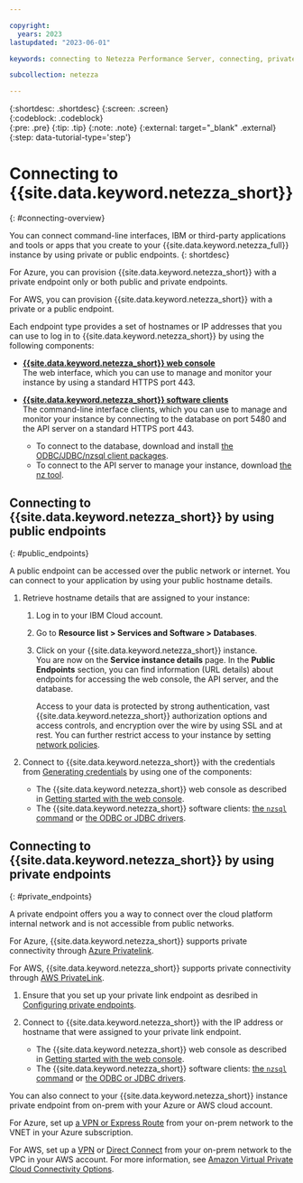 ```yaml
---

copyright:
  years: 2023
lastupdated: "2023-06-01"

keywords: connecting to Netezza Performance Server, connecting, private endpoint, public endpoint, public and private endpoints, web console,

subcollection: netezza

---
```


{:shortdesc: .shortdesc}
{:screen: .screen}  
{:codeblock: .codeblock}  
{:pre: .pre}
{:tip: .tip}
{:note: .note}
{:external: target="_blank" .external}
{:step: data-tutorial-type='step'}

# Connecting to {{site.data.keyword.netezza_short}}
{: #connecting-overview}

You can connect command-line interfaces, IBM or third-party applications and tools or apps that you create to your {{site.data.keyword.netezza_full}} instance by using private or public endpoints.
{: shortdesc}

For Azure, you can provision {{site.data.keyword.netezza_short}} with a private endpoint only or both public and private endpoints.  

For AWS, you can provision {{site.data.keyword.netezza_short}} with a private or a public endpoint.

Each endpoint type provides a set of hostnames or IP addresses that you can use to log in to {{site.data.keyword.netezza_short}} by using the following components:

- **[{{site.data.keyword.netezza_short}} web console](/docs/netezza?topic=netezza-getstarted-console)**  
   The web interface, which you can use to manage and monitor your instance by using a standard HTTPS port 443.  

- **[{{site.data.keyword.netezza_short}} software clients](https://www.ibm.com/docs/en/netezza?topic=dls-installing-uninstalling-client-tools-software-2)**  
   The command-line interface clients, which you can use to manage and monitor your instance by connecting to the database on port 5480 and the API server on a standard HTTPS port 443.
   
   - To connect to the database, download and install [the ODBC/JDBC/nzsql client packages](https://www.ibm.com/docs/en/netezza?topic=dls-installing-uninstalling-client-tools-software-2).  
   - To connect to the API server to manage your instance, download [the nz tool](/docs/netezza?topic=netezza-nztool).

## Connecting to {{site.data.keyword.netezza_short}} by using public endpoints
{: #public_endpoints}

A public endpoint can be accessed over the public network or internet. You can connect to your application by using your public hostname details.

1. Retrieve hostname details that are assigned to your instance:
   
   1. Log in to your IBM Cloud account.
   1. Go to **Resource list > Services and Software > Databases**.
   1. Click on your {{site.data.keyword.netezza_short}} instance.  
      You are now on the **Service instance details** page. In the **Public Endpoints** section, you can find information (URL details) about endpoints for accessing the web console, the API server, and the database.  

      Access to your data is protected by strong authentication, vast {{site.data.keyword.netezza_short}} authorization options and access controls, and encryption over the wire by using SSL and at rest. You can further restrict access to your instance by setting [network policies](/docs/netezza?topic=netezza-network-policies).
  
1. Connect to {{site.data.keyword.netezza_short}} with the credentials from [Generating credentials](/docs/netezza?topic=netezza-getstarted#viewing_credentials) by using one of the components:

   - The {{site.data.keyword.netezza_short}} web console as described in [Getting started with the web console](/docs/netezza?topic=netezza-getstarted-console).
   - The {{site.data.keyword.netezza_short}} software clients: [the `nzsql` command](https://www.ibm.com/docs/en/netezza?topic=anpssbun-log-2) or [the ODBC or JDBC drivers](https://www.ibm.com/docs/en/netezza?topic=dls-overview-odbc-jdbc-ole-db-net-go-driver-3).


## Connecting to {{site.data.keyword.netezza_short}} by using private endpoints
{: #private_endpoints} 

A private endpoint offers you a way to connect over the cloud platform internal network and is not accessible from public networks.

For Azure, {{site.data.keyword.netezza_short}} supports private connectivity through [Azure Privatelink](https://azure.microsoft.com/en-us/pricing/details/private-link/#overview).  

For AWS, {{site.data.keyword.netezza_short}} supports private connectivity through [AWS PrivateLink](https://docs.aws.amazon.com/vpc/latest/privatelink/what-is-privatelink.html).  

1. Ensure that you set up your private link endpoint as desribed in [Configuring private endpoints](/docs/netezza?topic=netezza-creating-private-endpoints).
1. Connect to {{site.data.keyword.netezza_short}} with the IP address or hostname that were assigned to your private link endpoint. 

   - The {{site.data.keyword.netezza_short}} web console as described in [Getting started with the web console](/docs/netezza?topic=netezza-getstarted-console).
   - The {{site.data.keyword.netezza_short}} software clients: [the `nzsql` command](https://www.ibm.com/docs/en/netezza?topic=anpssbun-log-2) or [the ODBC or JDBC drivers](https://www.ibm.com/docs/en/netezza?topic=dls-overview-odbc-jdbc-ole-db-net-go-driver-3).

   
You can also connect to your {{site.data.keyword.netezza_short}} instance private endpoint from on-prem with your Azure or AWS cloud account.

For Azure, set up [a VPN or Express Route](https://learn.microsoft.com/en-us/azure/architecture/reference-architectures/hybrid-networking/) from your on-prem network to the VNET in your Azure subscription.  

For AWS, set up a [VPN](https://aws.amazon.com/vpn/) or [Direct Connect](https://aws.amazon.com/directconnect/) from your on-prem network to the VPC in your AWS account. For more information, see [Amazon Virtual Private Cloud Connectivity Options](https://docs.aws.amazon.com/whitepapers/latest/aws-vpc-connectivity-options/introduction.html).


   